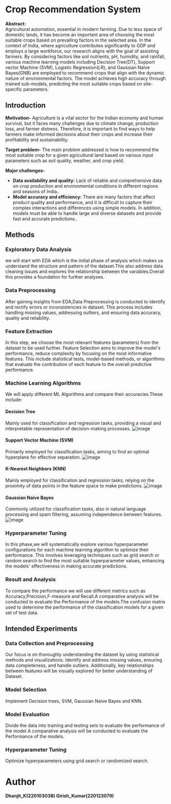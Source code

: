 # Crop Recommendation System

**Abstract:**  
Agricultural automation, essential in modern farming. Due to less space of domestic lands, it has become an important area of choosing the most suitable crops based on prevailing factors in the selected area. In the context of India, where agriculture contributes significantly to GDP and employs a large workforce, our research aligns with the goal of assisting farmers. By considering factors like soil nutrients, pH, humidity, and rainfall, various machine learning models including Decision Tree(DT), Support vector Machine (SVM), Logistic Regression(LR), and Gaussian Naïve Bayes(GNB) are employed to recommend crops that align with the dynamic nature of environmental factors. The model achieves high accuracy through trained sub-models, predicting the most suitable crops based on site-specific parameters. 

## Introduction

**Motivation-** Agriculture is a vital sector for the Indian economy and human survival, but it faces many challenges due to climate change, production loss, and farmer distress. Therefore, it is important to find ways to help farmers make informed decisions about their crops and increase their profitability and sustainability.

**Target problem-** The main problem addressed is how to recommend the most suitable crop for a given agricultural land based on various input parameters such as soil quality, weather, and crop yield.

**Major challenges-** 

- **Data availability and quality:** Lack of reliable and comprehensive data on crop production and environmental conditions in different regions and seasons of India..
- **Model accuracy and efficiency:** There are many factors that affect product quality and performance, and it is difficult to capture their complex interactions and differences using simple models. In addition, models must be able to handle large and diverse datasets and provide fast and accurate predictions..

## Methods

### Exploratory Data Analysis
we will start with EDA which is the initial phase of analysis which makes us understand the structure and pattern of the dataset.This also address data cleaning issues and explores the relationship between the variables.Overall this provides a foundation for further analyses.

### Data Preprocessing
After gaining insights from EDA,Data Preprocessing is conducted to identify and rectify errors or inconsistencies in dataset. This process includes handling missing values, addressing outliers, and ensuring data accuracy, quality and reliability.

### Feature Extraction
In this step, we choose the most relevant features (parameters) from the dataset to be used further. Feature Selection aims to improve the model's performance, reduce complexity by focusing on the most informative features. This include statistical tests, model-based methods, or algorithms that evaluate the contribution of each feature to the overall predictive performance.

### Machine Learning Algorithms
We will apply different ML Algorithms and compare their accuracies.These include:

#### Decision Tree
Mainly used for classification and regression tasks, providing a visual and interpretable representation of decision-making processes.
![image](https://github.com/Ajay-durgesam/ML-PRAG_Project/assets/114494331/58601ec5-0a78-4d9f-b855-5bb288ccd4bd)

#### Support Vector Machine (SVM)
Primarily employed for classification tasks, aiming to find an optimal hyperplane for effective separation.
![image](https://github.com/Ajay-durgesam/ML-PRAG_Project/assets/114494331/55e17e35-57f6-4420-a439-0fe3bbb28eed)

#### K-Nearest Neighbors (KNN)
Mainly employed for classification and regression tasks, relying on the proximity of data points in the feature space to make predictions.
![image](https://github.com/Ajay-durgesam/ML-PRAG_Project/assets/114494331/9ace09a4-a6f0-4113-b4b8-a500e1bf00cf)

#### Gaussian Naive Bayes
Commonly utilized for classification tasks, also in natural language processing and spam filtering, assuming independence between features.
![image](https://github.com/Ajay-durgesam/ML-PRAG_Project/assets/114494331/33ec61ba-5138-4cb7-a26e-9f19d49f4acc)

### Hyperparameter Tuning
In this phase,we will systematically explore various hyperparameter configurations for each machine learning algorithm to optimize their performance. This involves leveraging techniques such as grid search or random search to find the most suitable hyperparameter values, enhancing the models' effectiveness in making accurate predictions.

### Result and Analysis
To compare the performance we will use different metrics such as Accuracy,Precision,F-measure and Recall.A comparative analysis will be conducted to evaluate the Performance of the models.The confusion matrix used to determine the performance of the classification models for a given set of test data.

## Intended Experiments

### Data Collection and Preprocessing
Our focus is on thoroughly understanding the dataset by using statistical methods and visualizations. Identify and address missing values, ensuring data completeness, and handle outliers. Additionally, key relationships between features will be visually explored for better understanding of Dataset.

### Model Selection
Implement Decision trees, SVM, Gaussian Naive Bayes and KNN.

### Model Evaluation
Divide the data into training and testing sets to evaluate the performance of the model.A comparative analysis will be conducted to evaluate the Performance of the models.

### Hyperparameter Tuning
Optimize hyperparameters using grid search or randomized search.

# Author
 
**Dhanjit_K(220103038)  Girish_Kumar(220123079)**
